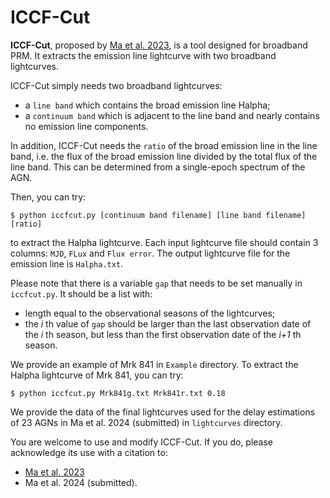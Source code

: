 # ICCF-Cut

**ICCF-Cut**, proposed by [Ma et al. 2023](https://iopscience.iop.org/article/10.3847/1538-4357/acc4c1), is a tool designed for broadband PRM. It extracts the emission line lightcurve with two broadband lightcurves.

ICCF-Cut simply needs two broadband lightcurves:
* a `line band` which contains the broad emission line Halpha;
* a `continuum band` which is adjacent to the line band and nearly contains no emission line components.

In addition, ICCF-Cut needs the `ratio` of the broad emission line in the line band, i.e. the flux of the broad emission line divided by the total flux of the line band. This can be determined from a single-epoch spectrum of the AGN.

Then, you can try:

    $ python iccfcut.py [continuum band filename] [line band filename] [ratio]

to extract the Halpha lightcurve. Each input lightcurve file should contain 3 columns: `MJD`, `FLux` and `Flux error`. The output lightcurve file for the emission line is `Halpha.txt`.

Please note that there is a variable `gap` that needs to be set manually in `iccfcut.py`.
It should be a list with:
* length equal to the observational seasons of the lightcurves;
* the *i* th value of `gap` should be larger than the last observation date of the *i* th season, but less than the first observation date of the *i+1* th season.

We provide an example of Mrk 841 in `Example` directory. To extract the Halpha lightcurve of Mrk 841, you can try:

    $ python iccfcut.py Mrk841g.txt Mrk841r.txt 0.18

We provide the data of the final lightcurves used for the delay estimations of 23 AGNs in Ma et al. 2024 (submitted) in `lightcurves` directory.

You are welcome to use and modify ICCF-Cut. If you do, please acknowledge its use with a citation to:

* [Ma et al. 2023](https://iopscience.iop.org/article/10.3847/1538-4357/acc4c1)
* Ma et al. 2024 (submitted).
